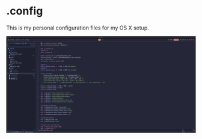 # .config

This is my personal configuration files for my OS X setup.

![terminal screenshot](./config.png)
